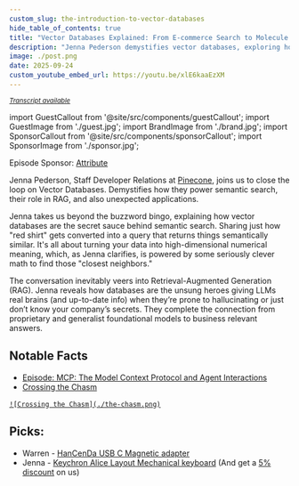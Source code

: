 ```yaml
---
custom_slug: the-introduction-to-vector-databases
hide_table_of_contents: true
title: "Vector Databases Explained: From E-commerce Search to Molecule Research"
description: "Jenna Pederson demystifies vector databases, exploring how they power semantic search, their role in RAG, and unexpected applications."
image: ./post.png
date: 2025-09-24
custom_youtube_embed_url: https://youtu.be/xlE6kaaEzXM
---
```


<small>

_[Transcript available](./transcript.txt)_

</small>

import GuestCallout from '@site/src/components/guestCallout';
import GuestImage from './guest.jpg';
import BrandImage from './brand.jpg';
import SponsorCallout from '@site/src/components/sponsorCallout';
import SponsorImage from './sponsor.jpg';

<div style={{ display: "flex", justifyContent: 'space-around', alignItems: 'center', flexWrap: "wrap"  }}>
    <GuestCallout name="Jenna Pederson" link="https://www.linkedin.com/in/jennapederson/" image={GuestImage} brandImg={BrandImage} />
    <SponsorCallout name="Attribute" tagline="FinOps without Tagging" link="http://dev0ps.fyi/attribute" image={SponsorImage} />
</div>

Episode Sponsor: [Attribute](http://dev0ps.fyi/attribute)

Jenna Pederson, Staff Developer Relations at [Pinecone](https://www.pinecone.io/), joins us to close the loop on Vector Databases. Demystifies how they power semantic search, their role in RAG, and also unexpected applications.

Jenna takes us beyond the buzzword bingo, explaining how vector databases are the secret sauce behind semantic search. Sharing just how "red shirt" gets converted into a query that returns things semantically similar.  It's all about turning your data into high-dimensional numerical meaning, which, as Jenna clarifies, is powered by some seriously clever math to find those "closest neighbors."

The conversation inevitably veers into Retrieval-Augmented Generation (RAG). Jenna reveals how databases are the unsung heroes giving LLMs real brains (and up-to-date info) when they’re prone to hallucinating or just don’t know your company’s secrets. They complete the connection from proprietary and generalist foundational models to business relevant answers.

## Notable Facts
* [Episode: MCP: The Model Context Protocol and Agent Interactions](https://adventuresindevops.com/episodes/mcp-servers-and-agent-interactions/)
* [Crossing the Chasm](https://amzn.to/4mygNr3)

<a className="img-small" href="https://amzn.to/4mygNr3">
    
    ![Crossing the Chasm](./the-chasm.png)

</a>

## Picks:
* Warren - [HanCenDa USB C Magnetic adapter](https://amzn.to/3K9vfIT)
* Jenna - [Keychron Alice Layout Mechanical keyboard](https://www.keychron.com/products/keychron-q10-alice-layout-qmk-custom-mechanical-keyboard?ref=adventures-in-devops) (And get a [5% discount](https://www.keychron.com/products/keychron-q10-alice-layout-qmk-custom-mechanical-keyboard?ref=adventures-in-devops) on us)
